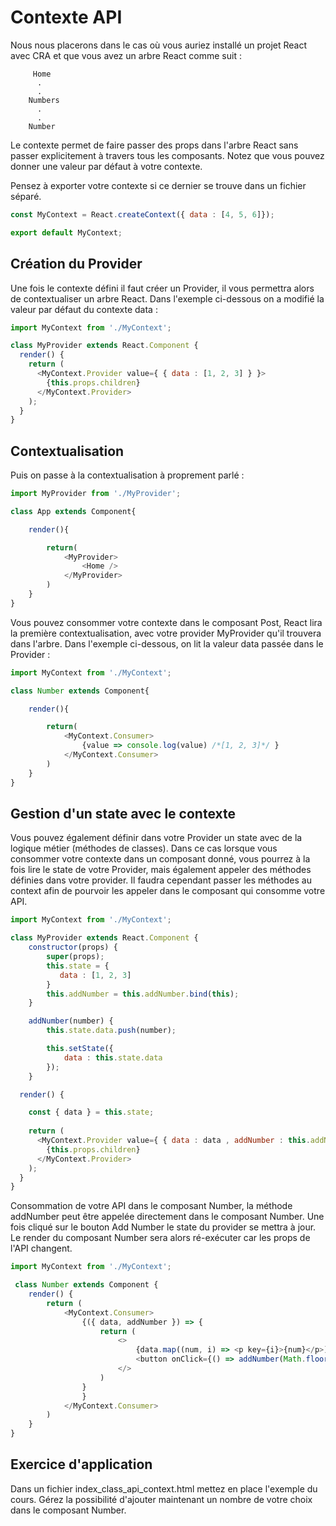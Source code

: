 # Contexte API

Nous nous placerons dans le cas où vous auriez installé un projet React avec CRA et que vous avez un arbre React comme suit :

```text
     Home
      .
      .
    Numbers
      .
      .
    Number
```

Le contexte permet de faire passer des props dans l'arbre React sans passer explicitement à travers tous les composants. Notez que vous pouvez donner une valeur par défaut à votre contexte.

Pensez à exporter votre contexte si ce dernier se trouve dans un fichier séparé.

```js
const MyContext = React.createContext({ data : [4, 5, 6]});

export default MyContext;
```

## Création du Provider

Une fois le contexte défini il faut créer un Provider, il vous permettra alors de contextualiser un arbre React. Dans l'exemple ci-dessous on a modifié la valeur par défaut du contexte data :

```js
import MyContext from './MyContext';

class MyProvider extends React.Component {
  render() {
    return (
      <MyContext.Provider value={ { data : [1, 2, 3] } }>
        {this.props.children}
      </MyContext.Provider>
    );
  }
}
```

## Contextualisation

Puis on passe à la contextualisation à proprement parlé :

```js
import MyProvider from './MyProvider';

class App extends Component{

    render(){

        return(
            <MyProvider>
                <Home />
            </MyProvider>
        )
    }
}
```

Vous pouvez consommer votre contexte dans le composant Post, React lira la première contextualisation, avec votre provider MyProvider qu'il trouvera dans l'arbre. Dans l'exemple ci-dessous, on lit la valeur data passée dans le Provider : 

```js
import MyContext from './MyContext';

class Number extends Component{

    render(){

        return(
            <MyContext.Consumer>
                {value => console.log(value) /*[1, 2, 3]*/ }
            </MyContext.Consumer>
        )
    }
}
```

## Gestion d'un state avec le contexte

Vous pouvez également définir dans votre Provider un state avec de la logique métier (méthodes de classes). Dans ce cas lorsque vous consommer votre contexte dans un composant donné, vous pourrez à la fois lire le state de votre Provider, mais également appeler des méthodes définies dans votre provider. Il faudra cependant passer les méthodes au context afin de pourvoir les appeler dans le composant qui consomme votre API.

```js
import MyContext from './MyContext';

class MyProvider extends React.Component {
    constructor(props) {
        super(props);
        this.state = {
           data : [1, 2, 3]
        }
        this.addNumber = this.addNumber.bind(this);
    }

    addNumber(number) {
        this.state.data.push(number);

        this.setState({
            data : this.state.data
        });
    }

  render() {

    const { data } = this.state;
    
    return (
      <MyContext.Provider value={ { data : data , addNumber : this.addNumber } }>
        {this.props.children}
      </MyContext.Provider>
    );
  }
}
```

Consommation de votre API dans le composant Number, la méthode addNumber peut être appelée directement dans le composant Number. Une fois cliqué sur le bouton Add Number le state du provider se mettra à jour. Le render du composant Number sera alors ré-exécuter car les props de l'API changent.

```js
import MyContext from './MyContext';

 class Number extends Component {
    render() {
        return (
            <MyContext.Consumer>
                {({ data, addNumber }) => {
                    return (
                        <>
                            {data.map((num, i) => <p key={i}>{num}</p>)}
                            <button onClick={() => addNumber(Math.floor(Math.random() * 10))} >Add Number</button>
                        </>
                    )
                }
                }
            </MyContext.Consumer>
        )
    }
}
```

## Exercice d'application

Dans un fichier index_class_api_context.html mettez en place l'exemple du cours. Gérez la possibilité d'ajouter maintenant un nombre de votre choix dans le composant Number.

